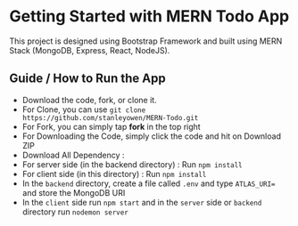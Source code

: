# Getting Started with MERN Todo App

This project is designed using Bootstrap Framework and built using MERN Stack (MongoDB, Express, React, NodeJS).

## Guide / How to Run the App
- Download the code, fork, or clone it.
- For Clone, you can use `git clone https://github.com/stanleyowen/MERN-Todo.git`
- For Fork, you can simply tap **fork** in the top right
- For Downloading the Code, simply click the code and hit on Download ZIP
- Download All Dependency :
- For server side (in the backend directory) : Run `npm install`
- For client side (in this directory) : Run `npm install`
- In the `backend` directory, create a file called `.env` and type `ATLAS_URI=` and store the MongoDB URI
- In the `client` side run `npm start` and in the `server` side or `backend` directory run `nodemon server`
